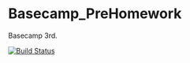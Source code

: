# Basecamp_PreHomework
Basecamp 3rd.

[![Build Status](https://travis-ci.org/plus4070/Basecamp_PreHomework.svg?branch=savePoint2)](https://travis-ci.org/plus4070/Basecamp_PreHomework)
